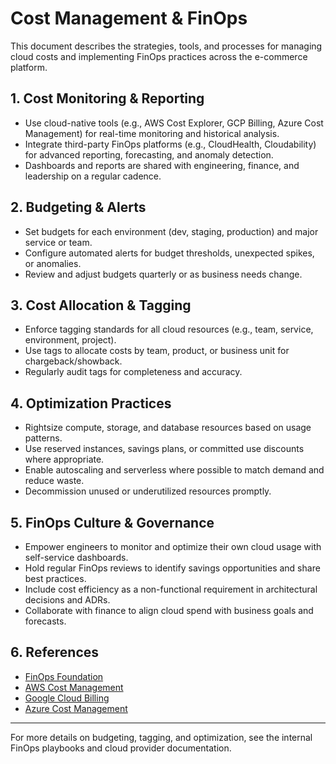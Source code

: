 # Cost Management & FinOps

This document describes the strategies, tools, and processes for managing cloud costs and implementing FinOps practices across the e-commerce platform.

## 1. Cost Monitoring & Reporting

- Use cloud-native tools (e.g., AWS Cost Explorer, GCP Billing, Azure Cost Management) for real-time monitoring and historical analysis.
- Integrate third-party FinOps platforms (e.g., CloudHealth, Cloudability) for advanced reporting, forecasting, and anomaly detection.
- Dashboards and reports are shared with engineering, finance, and leadership on a regular cadence.

## 2. Budgeting & Alerts

- Set budgets for each environment (dev, staging, production) and major service or team.
- Configure automated alerts for budget thresholds, unexpected spikes, or anomalies.
- Review and adjust budgets quarterly or as business needs change.

## 3. Cost Allocation & Tagging

- Enforce tagging standards for all cloud resources (e.g., team, service, environment, project).
- Use tags to allocate costs by team, product, or business unit for chargeback/showback.
- Regularly audit tags for completeness and accuracy.

## 4. Optimization Practices

- Rightsize compute, storage, and database resources based on usage patterns.
- Use reserved instances, savings plans, or committed use discounts where appropriate.
- Enable autoscaling and serverless where possible to match demand and reduce waste.
- Decommission unused or underutilized resources promptly.

## 5. FinOps Culture & Governance

- Empower engineers to monitor and optimize their own cloud usage with self-service dashboards.
- Hold regular FinOps reviews to identify savings opportunities and share best practices.
- Include cost efficiency as a non-functional requirement in architectural decisions and ADRs.
- Collaborate with finance to align cloud spend with business goals and forecasts.

## 6. References

- [FinOps Foundation](https://www.finops.org/)
- [AWS Cost Management](https://aws.amazon.com/aws-cost-management/)
- [Google Cloud Billing](https://cloud.google.com/billing)
- [Azure Cost Management](https://azure.microsoft.com/en-us/services/cost-management/)

---

For more details on budgeting, tagging, and optimization, see the internal FinOps playbooks and cloud provider documentation.
